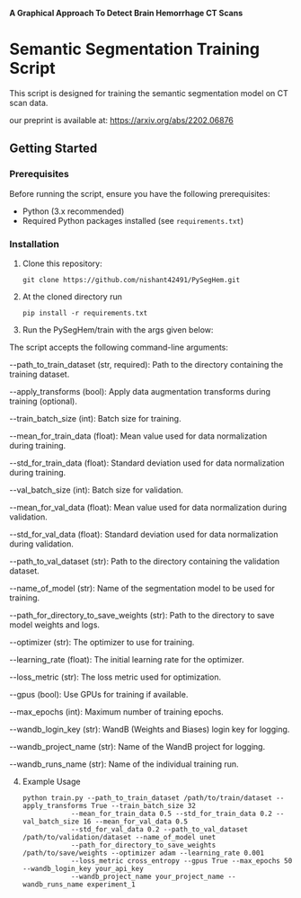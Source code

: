 **A Graphical Approach To Detect Brain Hemorrhage CT Scans**
# Semantic Segmentation Training Script

This script is designed for training the semantic segmentation model on CT scan data.

our preprint is available at: https://arxiv.org/abs/2202.06876

## Getting Started

### Prerequisites

Before running the script, ensure you have the following prerequisites:

- Python (3.x recommended)
- Required Python packages installed (see `requirements.txt`)

### Installation

1. Clone this repository:

   ```
   git clone https://github.com/nishant42491/PySegHem.git
   ```

2. At the cloned directory run
   ```
   pip install -r requirements.txt
   ```

3. Run the PySegHem/train with the args given below:

The script accepts the following command-line arguments:

--path_to_train_dataset (str, required): Path to the directory containing the training dataset.

--apply_transforms (bool): Apply data augmentation transforms during training (optional).

--train_batch_size (int): Batch size for training.

--mean_for_train_data (float): Mean value used for data normalization during training.

--std_for_train_data (float): Standard deviation used for data normalization during training.

--val_batch_size (int): Batch size for validation.

--mean_for_val_data (float): Mean value used for data normalization during validation.

--std_for_val_data (float): Standard deviation used for data normalization during validation.

--path_to_val_dataset (str): Path to the directory containing the validation dataset.

--name_of_model (str): Name of the segmentation model to be used for training.

--path_for_directory_to_save_weights (str): Path to the directory to save model weights and logs.

--optimizer (str): The optimizer to use for training.

--learning_rate (float): The initial learning rate for the optimizer.

--loss_metric (str): The loss metric used for optimization.

--gpus (bool): Use GPUs for training if available.

--max_epochs (int): Maximum number of training epochs.

--wandb_login_key (str): WandB (Weights and Biases) login key for logging.

--wandb_project_name (str): Name of the WandB project for logging.

--wandb_runs_name (str): Name of the individual training run.



4. Example Usage
   ```
   python train.py --path_to_train_dataset /path/to/train/dataset --apply_transforms True --train_batch_size 32
               --mean_for_train_data 0.5 --std_for_train_data 0.2 --val_batch_size 16 --mean_for_val_data 0.5
               --std_for_val_data 0.2 --path_to_val_dataset /path/to/validation/dataset --name_of_model unet
               --path_for_directory_to_save_weights /path/to/save/weights --optimizer adam --learning_rate 0.001
               --loss_metric cross_entropy --gpus True --max_epochs 50 --wandb_login_key your_api_key
               --wandb_project_name your_project_name --wandb_runs_name experiment_1

   ```


